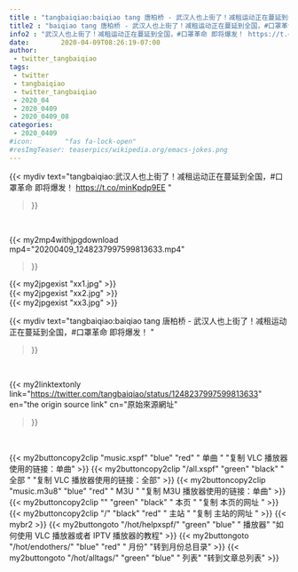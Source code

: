 ```yaml
---
title : "tangbaiqiao:baiqiao tang 唐柏桥 - 武汉人也上街了！减租运动正在蔓延到全国，#口罩革命 即将爆发！ "
title2 : "baiqiao tang 唐柏桥 - 武汉人也上街了！减租运动正在蔓延到全国，#口罩革命 即将爆发！ "
info2 : "武汉人也上街了！减租运动正在蔓延到全国，#口罩革命 即将爆发！ https://t.co/minKpdp9EE "
date:        2020-04-09T08:26:19-07:00
author:
 - twitter_tangbaiqiao
tags:
 - twitter
 - tangbaiqiao
 - twitter_tangbaiqiao
 - 2020_04
 - 2020_0409
 - 2020_0409_08
categories:
 - 2020_0409
#icon:        "fas fa-lock-open"
#resImgTeaser: teaserpics/wikipedia.org/emacs-jokes.png
---
```


{{< mydiv text="tangbaiqiao:武汉人也上街了！减租运动正在蔓延到全国，#口罩革命 即将爆发！ https://t.co/minKpdp9EE "
>}}
<br>


{{< my2mp4withjpgdownload mp4="20200409_1248237997599813633.mp4"
>}}

{{< my2jpgexist "xx1.jpg" >}}<br>
{{< my2jpgexist "xx2.jpg" >}}<br>
{{< my2jpgexist "xx3.jpg" >}}<br>



{{< mydiv text="tangbaiqiao:baiqiao tang 唐柏桥 - 武汉人也上街了！减租运动正在蔓延到全国，#口罩革命 即将爆发！ "
>}}
<br>

{{< my2linktextonly link="https://twitter.com/tangbaiqiao/status/1248237997599813633"
en="the origin source link" cn="原始來源網址"
>}}


<br>

{{< my2buttoncopy2clip "music.xspf"        "blue"   "red"    " 单曲 "  "复制 VLC 播放器使用的链接：单曲" >}} {{< my2buttoncopy2clip "/all.xspf"         "green"  "black"  " 全部 "  "复制 VLC 播放器使用的链接：全部" >}} {{< my2buttoncopy2clip "music.m3u8"        "blue"   "red"    " M3U  "    "复制 M3U 播放器使用的链接：单曲" >}} {{< my2buttoncopy2clip ""                  "green"  "black"  " 本页 "    "复制 本页的网址 " >}} {{< my2buttoncopy2clip "/"                 "black"  "red"    " 主站 "    "复制 主站的网址 " >}} {{< mybr2 >}} {{< my2buttongoto      "/hot/helpxspf/"    "green"  "blue"   " 播放器" "如何使用 VLC 播放器或者 IPTV 播放器的教程" >}} {{< my2buttongoto      "/hot/endothers/"   "blue"   "red"    " 月份"   "转到月份总目录" >}} {{< my2buttongoto      "/hot/alltags/"     "green"  "blue"   " 列表"   "转到文章总列表" >}} 
